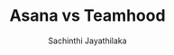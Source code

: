 ---
is_programmatic_layout_6: true
draft: false
title: "Asana vs Teamhood"
snippet: "Asana vs Teamhood"
image:
  src: /images/pseo/asana-vs-teamhood.png
  alt: "marketing, task management, resource management, productivity"
publishDate: 2024-12-30
category: ""
author: "Sachinthi Jayathilaka"
tags:
  - "Marketing"
  - "Tips"
  - "Open-Source"
  - "Team"
tools:
  Asana:
    sub_title: "Simplifying Team Collaboration"
    main_content: "Asana is known for its intuitive interface and straightforward approach to task management. It's perfect for teams looking for a tool that prioritizes simplicity without sacrificing essential project-tracking features. From creating task boards to assigning deadlines, Asana shines in its ability to keep projects moving seamlessly. However, some users find its features limiting when it comes to advanced customization or scalability for larger, more complex workflows."
    features: ["Visual project views, including timelines, boards, and calendars.", "Simple task assignment with due dates and priority levels.", "Integration with tools like Slack, Google Workspace, and Microsoft Teams.", "Easy-to-use mobile app for project updates on the go."]
    analytics_rate: "⭐⭐⭐⭐⭐"
    analytics_review: "Clear and effective"
    customization_rate: "⭐⭐⭐"
    customization_review: "Basic customization"
    collaboration_features_rate: "⭐⭐⭐⭐"
    collaboration_features_review: "Strong collaboration tools"
    self_hosted: false
    open_source: false
    pricing: "Free & Paid plans"
  Teamhood:
    sub_title: "Visual Project Management Made Easy"
    main_content: "Teamhood focuses on visual project management with its Kanban and Gantt chart views, making it ideal for teams that thrive on visual organization. It offers robust task tracking and collaboration features, but some users may find its interface less intuitive than Asana's. Teamhood is particularly beneficial for teams managing multiple projects simultaneously, providing clear visibility into progress and bottlenecks."
    features: ["Kanban and Gantt chart views for visual project tracking.", "Time tracking and reporting features for better productivity insights.", "Collaboration tools including comments, file attachments, and task mentions.", "Integrations with tools like Slack, Google Drive, and more."]
    analytics_rate: "⭐⭐⭐⭐"
    analytics_review: "Effective and user-friendly"
    customization_rate: "⭐⭐⭐⭐"
    customization_review: "Good customization options"
    collaboration_features_rate: "⭐⭐⭐⭐⭐"
    collaboration_features_review: "Excellent collaboration features"
    self_hosted: false
    open_source: false
    pricing: "Free & Paid plans"
description: Discover the best project management tools for your business. Compare Asana, Teamhood, and Worklenz to find the perfect open-source alternative.
related: [asana-vs-quickbase, asana-vs-quire, asana-vs-kanboard, asana-vs-workzone]
---